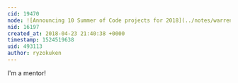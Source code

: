 ```yaml
---
cid: 19470
node: ![Announcing 10 Summer of Code projects for 2018](../notes/warren/04-23-2018/announcing-9-google-summer-of-code-projects-for-2018)
nid: 16197
created_at: 2018-04-23 21:40:38 +0000
timestamp: 1524519638
uid: 493113
author: ryzokuken
---
```


I'm a mentor!